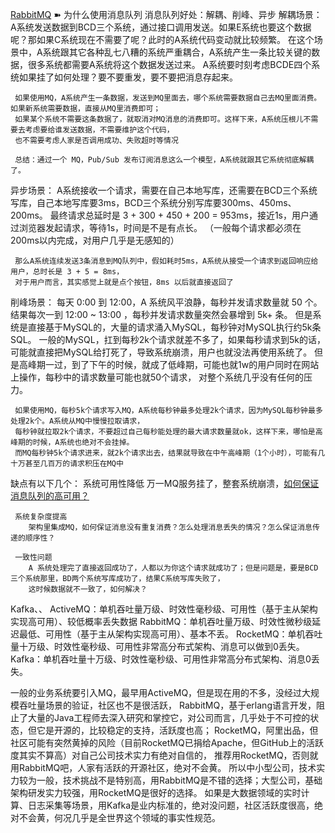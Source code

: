 [RabbitMQ](./RabbitMQ)
➽ 为什么使用消息队列
   消息队列好处：解耦、削峰、异步
   解耦场景：
     A系统发送数据到BCD三个系统，通过接口调用发送。如果E系统也要这个数据呢？那如果C系统现在不需要了呢？此时的A系统代码变动就比较频繁。
     在这个场景中，A系统跟其它各种乱七八糟的系统严重耦合，A系统产生一条比较关键的数据，很多系统都需要A系统将这个数据发送过来。
     A系统要时刻考虑BCDE四个系统如果挂了如何处理？要不要重发，要不要把消息存起来。

     如果使用MQ，A系统产生一条数据，发送到MQ里面去，哪个系统需要数据自己去MQ里面消费。如果新系统需要数据，直接从MQ里消费即可；
     如果某个系统不需要这条数据了，就取消对MQ消息的消费即可。这样下来，A系统压根儿不需要去考虑要给谁发送数据，不需要维护这个代码，
     也不需要考虑人家是否调用成功、失败超时等情况
     
     总结：通过一个 MQ，Pub/Sub 发布订阅消息这么一个模型，A系统就跟其它系统彻底解耦了。
     
   异步场景：
     A系统接收一个请求，需要在自己本地写库，还需要在BCD三个系统写库，自己本地写库要3ms，BCD三个系统分别写库要300ms、450ms、200ms。
     最终请求总延时是 3 + 300 + 450 + 200 = 953ms，接近1s，用户通过浏览器发起请求，等待1s，时间是不是有点长。
     （一般每个请求都必须在200ms以内完成，对用户几乎是无感知的）
     
     那么A系统连续发送3条消息到MQ队列中，假如耗时5ms，A系统从接受一个请求到返回响应给用户，总时长是 3 + 5 = 8ms，
     对于用户而言，其实感觉上就是点个按钮，8ms 以后就直接返回了
   
   削峰场景：
     每天 0:00 到 12:00，A 系统风平浪静，每秒并发请求数量就 50 个。结果每次一到 12:00 ~ 13:00 ，每秒并发请求数量突然会暴增到 5k+ 条。
     但是系统是直接基于MySQL的，大量的请求涌入MySQL，每秒钟对MySQL执行约5k条SQL。
     一般的MySQL，扛到每秒2k个请求就差不多了，如果每秒请求到5k的话，可能就直接把MySQL给打死了，导致系统崩溃，用户也就没法再使用系统了。
     但是高峰期一过，到了下午的时候，就成了低峰期，可能也就1w的用户同时在网站上操作，每秒中的请求数量可能也就50个请求，
     对整个系统几乎没有任何的压力。
     
     如果使用MQ，每秒5k个请求写入MQ，A系统每秒钟最多处理2k个请求，因为MySQL每秒钟最多处理2k个。A系统从MQ中慢慢拉取请求，
     每秒钟就拉取2k个请求，不要超过自己每秒能处理的最大请求数量就ok，这样下来，哪怕是高峰期的时候，A系统也绝对不会挂掉。
     而MQ每秒钟5k个请求进来，就2k个请求出去，结果就导致在中午高峰期（1个小时），可能有几十万甚至几百万的请求积压在MQ中
     
   缺点有以下几个：
      系统可用性降低
        万一MQ服务挂了，整套系统崩溃，[如何保证消息队列的高可用？](./集群)

     系统复杂度提高
        架构里集成MQ，如何保证消息没有重复消费？怎么处理消息丢失的情况？怎么保证消息传递的顺序性？

     一致性问题
        A 系统处理完了直接返回成功了，人都以为你这个请求就成功了；但是问题是，要是BCD三个系统那里，BD两个系统写库成功了，结果C系统写库失败了，
        这时候数据就不一致了，如何解决？
Kafka、、 
ActiveMQ：单机吞吐量万级、时效性毫秒级、可用性（基于主从架构实现高可用）、较低概率丢失数据
RabbitMQ：单机吞吐量万级、时效性微秒级延迟最低、可用性（基于主从架构实现高可用）、基本不丢。
RocketMQ：单机吞吐量十万级、时效性毫秒级、可用性非常高分布式架构、消息可以做到0丢失。
Kafka：单机吞吐量十万级、时效性毫秒级、可用性非常高分布式架构、消息0丢失。

一般的业务系统要引入MQ，最早用ActiveMQ，但是现在用的不多，没经过大规模吞吐量场景的验证，社区也不是很活跃，
RabbitMQ，基于erlang语言开发，阻止了大量的Java工程师去深入研究和掌控它，对公司而言，几乎处于不可控的状态，但它是开源的，比较稳定的支持，活跃度也高；
RocketMQ，阿里出品，但社区可能有突然黄掉的风险（目前RocketMQ已捐给Apache，但GitHub上的活跃度其实不算高）对自己公司技术实力有绝对自信的，
推荐用RocketMQ，否则就用RabbitMQ吧，人家有活跃的开源社区，绝对不会黄。
所以中小型公司，技术实力较为一般，技术挑战不是特别高，用RabbitMQ是不错的选择；大型公司，基础架构研发实力较强，用RocketMQ是很好的选择。
如果是大数据领域的实时计算、日志采集等场景，用Kafka是业内标准的，绝对没问题，社区活跃度很高，绝对不会黄，何况几乎是全世界这个领域的事实性规范。
